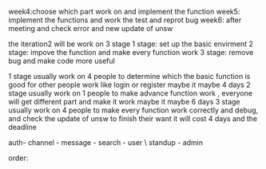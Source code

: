 week4:choose which part work on and implement the function
week5: implement the functions and work the test and reprot bug
week6:  after meeting and check error and new update of unsw

the iteration2 will be work on 3 stage
1 stage: set up the basic envirment 
2 stage: impove the function and make every function work
3 stage: remove bug and make code more useful

1 stage usually work on 4 people to determine which the basic function is good for other people work like login or register
maybe it maybe 4 days
2 stage usually work on 1 people to make advance function work , everyone will get different part and make it work
maybe it maybe 6 days
3 stage usually work on 4 people to make every function work correctly and debug, and check the update of unsw to finish their want
it will cost 4 days and the deadline

auth- channel - message - search 
    - user    \ standup
    - admin 

order: